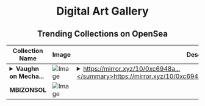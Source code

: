 <div align="center">

# Digital Art Gallery

## Trending Collections on OpenSea

| Collection Name                       | Image                                                                                     | Description                       | OpenSea Link                                                                                          |
|---------------------------------------|-------------------------------------------------------------------------------------------|-----------------------------------|--------------------------------------------------------------------------------------------------------|
| **<details><summary>Vaughn on Mecha...</summary>Vaughn on Mechanism Design, Governance, and Decision Making with Butter</details>** | ![Image](https://i.seadn.io/s/raw/files/4c865feaba6f7fd64b71487c93942058.png?w=500&auto=format?w=200&auto=format) | <details><summary>https://mirror.xyz/10/0xc6948a...</summary>https://mirror.xyz/10/0xc6948a4f1252fea47d545afaa74da89592e07684</details> | <details><summary>Link</summary>[Vaughn on Mechanism Design, Governance, and Decision Making with Butter](https://opensea.io/collection/vaughn-on-mechanism-design-governance-and-decision)</details> |
| **MBIZONSOL** | ![Image](https://i.seadn.io/s/raw/files/aafd93a44d107b19a354502abfb197f2.jpg?w=500&auto=format?w=200&auto=format) |  | <details><summary>Link</summary>[MBIZONSOL](https://opensea.io/collection/mbizonsol)</details> |

</div>